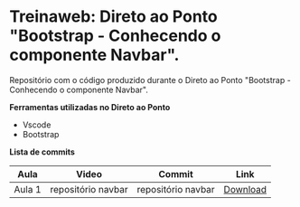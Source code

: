 # Treinaweb: Direto ao Ponto "Bootstrap - Conhecendo o componente Navbar".

Repositório com o código produzido durante o Direto ao Ponto "Bootstrap - Conhecendo o componente Navbar".

**Ferramentas utilizadas no Direto ao Ponto**

 - Vscode
 - Bootstrap

**Lista de commits**

Aula | Video | Commit | Link
------ | ------ | ------ | ------
Aula 1 | repositório navbar | repositório navbar | [Download](https://github.com/treinaweb/treinaweb-bootstrap-conhecendo-o-componente-de-navbar/archive/8be417413921dc259631fdc524c891976179b258.zip)

